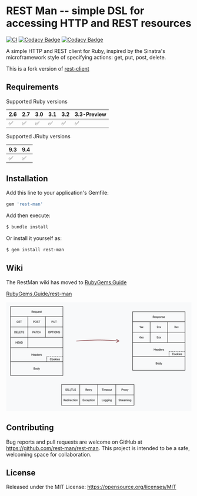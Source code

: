 # REST Man -- simple DSL for accessing HTTP and REST resources

[![CI](https://github.com/rest-man/rest-man/actions/workflows/ci.yml/badge.svg?branch=main)](https://github.com/rest-man/rest-man/actions/workflows/ci.yml)
[![Codacy Badge](https://app.codacy.com/project/badge/Grade/f68e8752d2c740129b82394f973de025)](https://www.codacy.com/gh/rest-man/rest-man/dashboard?utm_source=github.com&amp;utm_medium=referral&amp;utm_content=rest-man/rest-man&amp;utm_campaign=Badge_Grade)
[![Codacy Badge](https://app.codacy.com/project/badge/Coverage/f68e8752d2c740129b82394f973de025)](https://www.codacy.com/gh/rest-man/rest-man/dashboard?utm_source=github.com&utm_medium=referral&utm_content=rest-man/rest-man&utm_campaign=Badge_Coverage)

A simple HTTP and REST client for Ruby, inspired by the Sinatra's microframework style
of specifying actions: get, put, post, delete.

This is a fork version of [rest-client](https://github.com/rest-client/rest-client)

## Requirements

Supported Ruby versions

| 2.6 | 2.7 | 3.0 | 3.1 | 3.2 | 3.3-Preview |
| ---- | ---- | ---- | ---- | ---- | ---- |
| ✅ | ✅ | ✅ | ✅ | ✅ | ✅ |

Supported JRuby versions

| 9.3 | 9.4 |
| ---- | ---- |
| ✅ | ✅ |


## Installation

Add this line to your application's Gemfile:
```ruby
gem 'rest-man'
```

Add then execute:
```bash
$ bundle install
```

Or install it yourself as:
```bash
$ gem install rest-man
```

## Wiki

The RestMan wiki has moved to [RubyGems.Guide](https://rubygems.guide/)

[RubyGems.Guide/rest-man](https://rubygems.guide/rest-man)

[![](./wiki.png)](https://rubygems.guide/rest-man)

## Contributing

Bug reports and pull requests are welcome on GitHub at https://github.com/rest-man/rest-man. This project is intended to be a safe, welcoming space for collaboration.

## License

Released under the MIT License: https://opensource.org/licenses/MIT
